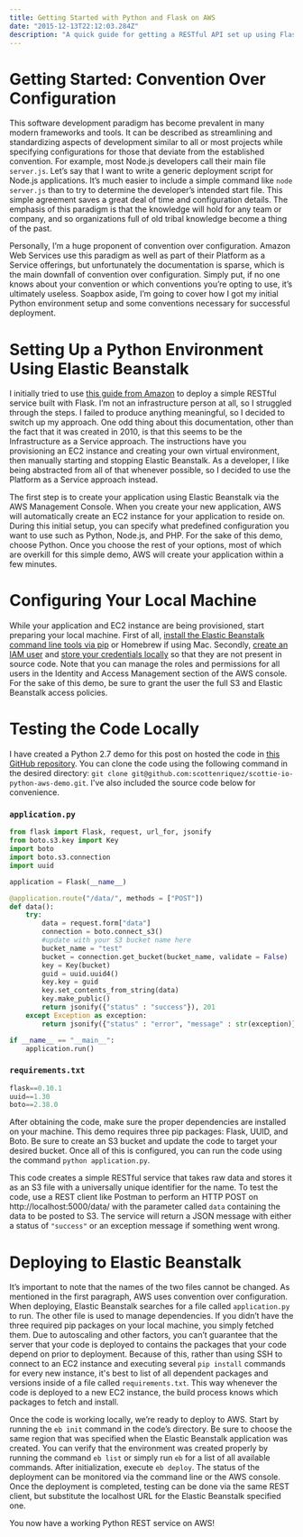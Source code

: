 ```yaml
---
title: Getting Started with Python and Flask on AWS 
date: "2015-12-13T22:12:03.284Z"
description: "A quick guide for getting a RESTful API set up using Flask on Amazon Web Services."
---
```


# Getting Started: Convention Over Configuration
This software development paradigm has become prevalent in many modern frameworks and tools. It can be described as streamlining and standardizing aspects of development similar to all or most projects while specifying configurations for those that deviate from the established convention. For example, most Node.js developers call their main file `server.js`. Let’s say that I want to write a generic deployment script for Node.js applications. It’s much easier to include a simple command like `node server.js` than to try to determine the developer’s intended start file. This simple agreement saves a great deal of time and configuration details. The emphasis of this paradigm is that the knowledge will hold for any team or company, and so organizations full of old tribal knowledge become a thing of the past.

Personally, I’m a huge proponent of convention over configuration. Amazon Web Services use this paradigm as well as part of their Platform as a Service offerings, but unfortunately the documentation is sparse, which is the main downfall of convention over configuration. Simply put, if no one knows about your convention or which conventions you’re opting to use, it’s ultimately useless. Soapbox aside, I’m going to cover how I got my initial Python environment setup and some conventions necessary for successful deployment.

# Setting Up a Python Environment Using Elastic Beanstalk
I initially tried to use [this guide from Amazon](http://docs.aws.amazon.com/elasticbeanstalk/latest/dg/create-deploy-python-flask.html) to deploy a simple RESTful service built with Flask. I’m not an infrastructure person at all, so I struggled through the steps. I failed to produce anything meaningful, so I decided to switch up my approach. One odd thing about this documentation, other than the fact that it was created in 2010, is that this seems to be the Infrastructure as a Service approach. The instructions have you provisioning an EC2 instance and creating your own virtual environment, then manually starting and stopping Elastic Beanstalk. As a developer, I like being abstracted from all of that whenever possible, so I decided to use the Platform as a Service approach instead.

The first step is to create your application using Elastic Beanstalk via the AWS Management Console. When you create your new application, AWS will automatically create an EC2 instance for your application to reside on. During this initial setup, you can specify what predefined configuration you want to use such as Python, Node.js, and PHP. For the sake of this demo, choose Python. Once you choose the rest of your options, most of which are overkill for this simple demo, AWS will create your application within a few minutes.

# Configuring Your Local Machine
While your application and EC2 instance are being provisioned, start preparing your local machine. First of all, [install the Elastic Beanstalk command line tools via pip](http://docs.aws.amazon.com/elasticbeanstalk/latest/dg/eb-cli3-install.html) or Homebrew if using Mac. Secondly, [create an IAM user](http://docs.aws.amazon.com/IAM/latest/UserGuide/id_users_create.html) and [store your credentials locally](http://docs.aws.amazon.com/aws-sdk-php/v2/guide/credentials.html#using-the-aws-credentials-file-and-credential-profiles) so that they are not present in source code. Note that you can manage the roles and permissions for all users in the Identity and Access Management section of the AWS console. For the sake of this demo, be sure to grant the user the full S3 and Elastic Beanstalk access policies.

# Testing the Code Locally
I have created a Python 2.7 demo for this post on hosted the code in [this GitHub repository](https://github.com/scottenriquez/scottie-io-python-aws-demo). You can clone the code using the following command in the desired directory: `git clone git@github.com:scottenriquez/scottie-io-python-aws-demo.git`. I've also included the source code below for convenience.

### `application.py`
```python
from flask import Flask, request, url_for, jsonify
from boto.s3.key import Key
import boto
import boto.s3.connection
import uuid

application = Flask(__name__)

@application.route("/data/", methods = ["POST"])
def data():
	try:
		data = request.form["data"]
		connection = boto.connect_s3()
		#update with your S3 bucket name here
		bucket_name = "test"
		bucket = connection.get_bucket(bucket_name, validate = False)
		key = Key(bucket)
		guid = uuid.uuid4()
		key.key = guid
		key.set_contents_from_string(data)
		key.make_public()
		return jsonify({"status" : "success"}), 201
	except Exception as exception:
		return jsonify({"status" : "error", "message" : str(exception)}), 500

if __name__ == "__main__":
	application.run()
```

### `requirements.txt`
```python
flask==0.10.1
uuid==1.30
boto==2.38.0
```

After obtaining the code, make sure the proper dependencies are installed on your machine. This demo requires three pip packages: Flask, UUID, and Boto. Be sure to create an S3 bucket and update the code to target your desired bucket. Once all of this is configured, you can run the code using the command `python application.py`.

This code creates a simple RESTful service that takes raw data and stores it as an S3 file with a universally unique identifier for the name. To test the code, use a REST client like Postman to perform an HTTP POST on http://localhost:5000/data/ with the parameter called `data` containing the data to be posted to S3. The service will return a JSON message with either a status of `"success"` or an exception message if something went wrong.

# Deploying to Elastic Beanstalk
It’s important to note that the names of the two files cannot be changed. As mentioned in the first paragraph, AWS uses convention over configuration. When deploying, Elastic Beanstalk searches for a file called `application.py` to run. The other file is used to manage dependencies. If you didn’t have the three required pip packages on your local machine, you simply fetched them. Due to autoscaling and other factors, you can’t guarantee that the server that your code is deployed to contains the packages that your code depend on prior to deployment. Because of this, rather than using SSH to connect to an EC2 instance and executing several `pip install` commands for every new instance, it's best to list of all dependent packages and versions inside of a file called `requirements.txt`. This way whenever the code is deployed to a new EC2 instance, the build process knows which packages to fetch and install.

Once the code is working locally, we’re ready to deploy to AWS. Start by running the `eb init` command in the code’s directory. Be sure to choose the same region that was specified when the Elastic Beanstalk application was created. You can verify that the environment was created properly by running the command `eb list` or simply run `eb` for a list of all available commands. After initialization, execute `eb deploy`. The status of the deployment can be monitored via the command line or the AWS console. Once the deployment is completed, testing can be done via the same REST client, but substitute the localhost URL for the Elastic Beanstalk specified one.

You now have a working Python REST service on AWS!